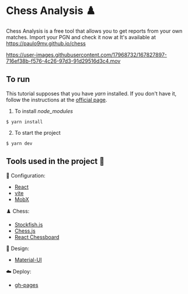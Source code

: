 # Chess Analysis ♟️

Chess Analysis is a free tool that allows you to get reports from your own matches. Import your PGN and check it now at It's available at https://paulo9mv.github.io/chess

https://user-images.githubusercontent.com/17968732/167827897-716ef38b-f576-4c26-97d3-91d29516d3c4.mov


## To run
This tutorial supposes that you have _yarn_ installed. If you don't have it, follow the instructions at the [official page](https://classic.yarnpkg.com/pt-BR/docs/install/#windows-stable).

1. To install _node\_modules_
```
$ yarn install
```

2. To start the project
```
$ yarn dev
```

## Tools used in the project :paperclip:
:wrench: Configuration:
- [React](https://reactjs.org/)
- [vite](https://vitejs.dev/)
- [MobX](https://mobx.js.org/react-integration.html)

♟️ Chess:
- [Stockfish.js](https://github.com/nmrugg/stockfish.js/)
- [Chess.js](https://github.com/jhlywa/chess.js)
- [React Chessboard](https://github.com/Clariity/react-chessboard)

:art: Design:
- [Material-UI](https://material-ui.com/pt/)


:cloud: Deploy:
- [gh-pages](https://github.com/tschaub/gh-pages)

